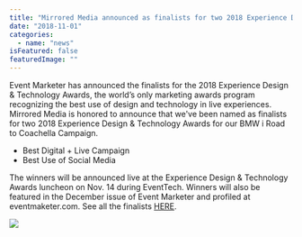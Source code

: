 ```yaml
---
title: "Mirrored Media announced as finalists for two 2018 Experience Design & Technology Awards"
date: "2018-11-01"
categories: 
  - name: "news"
isFeatured: false
featuredImage: ""
---
```


Event Marketer has announced the finalists for the 2018 Experience Design & Technology Awards, the world’s only marketing awards program recognizing the best use of design and technology in live experiences. Mirrored Media is honored to announce that we've been named as finalists for two 2018 Experience Design & Technology Awards for our BMW i Road to Coachella Campaign.

- Best Digital + Live Campaign
- Best Use of Social Media

The winners will be announced live at the Experience Design & Technology Awards luncheon on Nov. 14 during EventTech. Winners will also be featured in the December issue of Event Marketer and profiled at eventmaketer.com. See all the finalists [HERE](https://www.eventmarketer.com/article/finalists-announced-celebrating-creative-forces-in-design-and-technology/).

![](http://www.mirroredmedia.com/wp-content/uploads/2018/10/2018-eventtech-819x1024.jpg)
